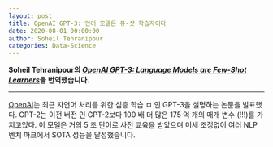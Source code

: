 ```yaml
---
layout: post
title: OpenAI GPT-3: 언어 모델은 퓨-샷 학습자이다
date: 2020-08-01 00:00:00
author: Soheil Tehranipour
categories: Data-Science
---  
```

  
  
**Soheil Tehranipour의 [*OpenAI GPT-3: Language Models are Few-Shot Learners*](https://medium.com/analytics-vidhya/openai-gpt-3-language-models-are-few-shot-learners-82531b3d3122)을 번역했습니다.**
  
  
- - -

[OpenAI](https://openai.com)는 최근 자연어 처리를 위한 심층 학습 ㅁ 인 GPT-3을 설명하는 논문을 발표했다. GPT-2는 이전 버전 인 GPT-2보다 100 배 더 많은 175 억 개의 매개 변수 (!!!)를 가지고있다. 이 모델은 거의 5 조 단어로 사전 교육을 받았으며 미세 조정없이 여러 NLP 벤치 마크에서 SOTA 성능을 달성했습니다.
 
